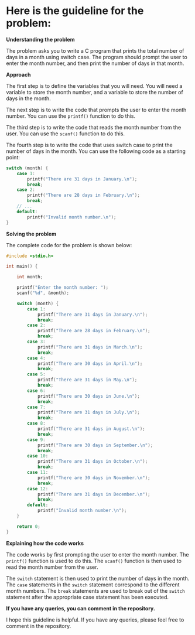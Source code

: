 # Here is the guideline for the problem:

**Understanding the problem**

The problem asks you to write a C program that prints the total number of days in a month using switch case. The program should prompt the user to enter the month number, and then print the number of days in that month.

**Approach**

The first step is to define the variables that you will need. You will need a variable to store the month number, and a variable to store the number of days in the month.

The next step is to write the code that prompts the user to enter the month number. You can use the `printf()` function to do this.

The third step is to write the code that reads the month number from the user. You can use the `scanf()` function to do this.

The fourth step is to write the code that uses switch case to print the number of days in the month. You can use the following code as a starting point:

```c
switch (month) {
    case 1:
        printf("There are 31 days in January.\n");
        break;
    case 2:
        printf("There are 28 days in February.\n");
        break;
    // ...
    default:
        printf("Invalid month number.\n");
}
```

**Solving the problem**

The complete code for the problem is shown below:

```c
#include <stdio.h>

int main() {

    int month;

    printf("Enter the month number: ");
    scanf("%d", &month);

    switch (month) {
        case 1:
            printf("There are 31 days in January.\n");
            break;
        case 2:
            printf("There are 28 days in February.\n");
            break;
        case 3:
            printf("There are 31 days in March.\n");
            break;
        case 4:
            printf("There are 30 days in April.\n");
            break;
        case 5:
            printf("There are 31 days in May.\n");
            break;
        case 6:
            printf("There are 30 days in June.\n");
            break;
        case 7:
            printf("There are 31 days in July.\n");
            break;
        case 8:
            printf("There are 31 days in August.\n");
            break;
        case 9:
            printf("There are 30 days in September.\n");
            break;
        case 10:
            printf("There are 31 days in October.\n");
            break;
        case 11:
            printf("There are 30 days in November.\n");
            break;
        case 12:
            printf("There are 31 days in December.\n");
            break;
        default:
            printf("Invalid month number.\n");
    }

    return 0;
}
```

**Explaining how the code works**

The code works by first prompting the user to enter the month number. The `printf()` function is used to do this. The `scanf()` function is then used to read the month number from the user.

The `switch` statement is then used to print the number of days in the month. The `case` statements in the `switch` statement correspond to the different month numbers. The `break` statements are used to break out of the `switch` statement after the appropriate case statement has been executed.

**If you have any queries, you can comment in the repository.**

I hope this guideline is helpful. If you have any queries, please feel free to comment in the repository.